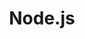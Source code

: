 ---
title: "Node.js"
description: "A JavaScript runtime built on Chrome's V8 JavaScript engine."
icon: "fab fa-node-js"
pros:
  - "High performance and scalability for real-time applications."
  - "Uses JavaScript for both frontend and backend, enabling full-stack development."
  - "Large and active community with a rich ecosystem of packages (npm)."
cons:
  - "Not ideal for CPU-intensive tasks due to its single-threaded nature."
  - "Callback hell can occur without proper handling (e.g., Promises, async/await)."
useCases:
  - "Real-time applications (chat apps, live dashboards)."
  - "APIs and microservices."
  - "Server-side rendering of web applications."
  - "Data streaming applications."
---